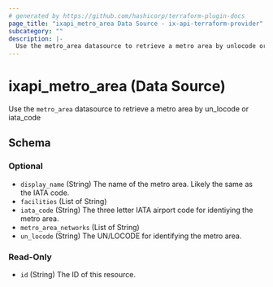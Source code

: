 ```yaml
---
# generated by https://github.com/hashicorp/terraform-plugin-docs
page_title: "ixapi_metro_area Data Source - ix-api-terraform-provider"
subcategory: ""
description: |-
  Use the metro_area datasource to retrieve a metro area by unlocode or iatacode
---
```


# ixapi_metro_area (Data Source)

Use the `metro_area` datasource to retrieve a metro area by un_locode or iata_code



<!-- schema generated by tfplugindocs -->
## Schema

### Optional

- `display_name` (String) The name of the metro area. Likely the same as the IATA code.
- `facilities` (List of String)
- `iata_code` (String) The three letter IATA airport code for identiying the metro area.
- `metro_area_networks` (List of String)
- `un_locode` (String) The UN/LOCODE for identifying the metro area.

### Read-Only

- `id` (String) The ID of this resource.


